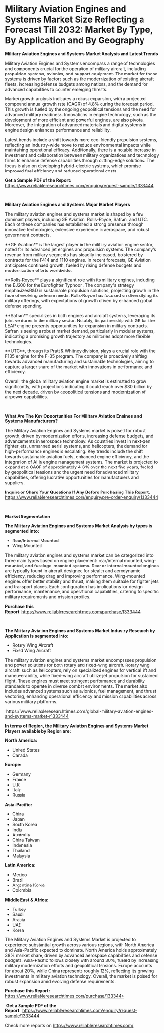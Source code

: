 <p><h1>Military Aviation Engines and Systems Market Size Reflecting a Forecast Till 2032: Market By Type, By Application and By Geography</h1></p><p><strong>Military Aviation Engines and Systems Market Analysis and Latest Trends</strong></p>
<p><p>Military Aviation Engines and Systems encompass a range of technologies and components crucial for the operation of military aircraft, including propulsion systems, avionics, and support equipment. The market for these systems is driven by factors such as the modernization of existing aircraft fleets, increasing defense budgets among nations, and the demand for advanced capabilities to counter emerging threats.</p><p>Market growth analysis indicates a robust expansion, with a projected compound annual growth rate (CAGR) of 4.8% during the forecast period. This growth is fueled by the ongoing geopolitical tensions and the need for advanced military readiness. Innovations in engine technology, such as the development of more efficient and powerful engines, are also pivotal. Moreover, the integration of advanced materials and digital systems in engine design enhances performance and reliability.</p><p>Latest trends include a shift towards more eco-friendly propulsion systems, reflecting an industry-wide move to reduce environmental impacts while maintaining operational efficacy. Additionally, there is a notable increase in investment and collaboration between military organizations and technology firms to enhance defense capabilities through cutting-edge solutions. The focus is also on developing hybrid-electric systems, which promise improved fuel efficiency and reduced operational costs.</p></p>
<p><strong>Get a Sample PDF of the Report:&nbsp;</strong> <a href="https://www.reliableresearchtimes.com/enquiry/request-sample/1333444?utm_campaign=2609&utm_medium=2&utm_source=Github&utm_content=ia&utm_term=24032025&utm_id=military-aviation-engines-and-systems">https://www.reliableresearchtimes.com/enquiry/request-sample/1333444</a></p>
<p>&nbsp;</p>
<p><strong>Military Aviation Engines and Systems Major Market Players</strong></p>
<p><p>The military aviation engines and systems market is shaped by a few dominant players, including GE Aviation, Rolls-Royce, Safran, and UTC. Each of these companies has established a strong presence through innovative technologies, extensive experience in aerospace, and robust government contracts.</p><p>**GE Aviation** is the largest player in the military aviation engine sector, noted for its advanced jet engines and propulsion systems. The company’s revenue from military segments has steadily increased, bolstered by contracts for the F414 and F110 engines. In recent forecasts, GE Aviation anticipates continued growth, fueled by rising defense budgets and modernization efforts worldwide.</p><p>**Rolls-Royce** plays a significant role with its military engines, including the EJ200 for the Eurofighter Typhoon. The company's strategy emphasizesR&D in sustainable propulsion solutions, projecting growth in the face of evolving defense needs. Rolls-Royce has focused on diversifying its military offerings, with expectations of growth driven by enhanced global defense spending.</p><p>**Safran** specializes in both engines and aircraft systems, leveraging its joint ventures in the military sector. Notably, its partnership with GE for the LEAP engine presents opportunities for expansion in military contracts. Safran is seeing a robust market demand, particularly in modular systems, indicating a promising growth trajectory as militaries adopt more flexible technologies.</p><p>**UTC**, through its Pratt & Whitney division, plays a crucial role with the F135 engine for the F-35 program. The company is proactively shifting towards advanced manufacturing and sustainable technologies, aiming to capture a larger share of the market with innovations in performance and efficiency.</p><p>Overall, the global military aviation engine market is estimated to grow significantly, with projections indicating it could reach over $30 billion by the next decade, driven by geopolitical tensions and modernization of airpower capabilities.</p></p>
<p>&nbsp;</p>
<p><strong>What Are The Key Opportunities For Military Aviation Engines and Systems Manufacturers?</strong></p>
<p><p>The Military Aviation Engines and Systems market is poised for robust growth, driven by modernization efforts, increasing defense budgets, and advancements in aerospace technology. As countries invest in next-gen fighter jets, unmanned aerial systems, and helicopters, the demand for high-performance engines is escalating. Key trends include the shift towards sustainable aviation fuels, enhanced engine efficiency, and the integration of AI in engine management systems. The market is projected to expand at a CAGR of approximately 4-6% over the next five years, fueled by geopolitical tensions and the urgent need for advanced military capabilities, offering lucrative opportunities for manufacturers and suppliers.</p></p>
<p><strong>Inquire or Share Your Questions If Any Before Purchasing This Report:</strong> <a href="https://www.reliableresearchtimes.com/enquiry/pre-order-enquiry/1333444?utm_campaign=2609&utm_medium=2&utm_source=Github&utm_content=ia&utm_term=24032025&utm_id=military-aviation-engines-and-systems">https://www.reliableresearchtimes.com/enquiry/pre-order-enquiry/1333444</a></p>
<p>&nbsp;</p>
<p><strong>Market Segmentation</strong></p>
<p><strong>The Military Aviation Engines and Systems Market Analysis by types is segmented into:</strong></p>
<p><ul><li>Rear/Intermal Mounted</li><li>Wing Mounted</li></ul></p>
<p><p>The military aviation engines and systems market can be categorized into three main types based on engine placement: rear/internal mounted, wing-mounted, and fuselage-mounted systems. Rear or internal mounted engines are typically found in aircraft designed for stealth and aerodynamic efficiency, reducing drag and improving performance. Wing-mounted engines offer better stability and thrust, making them suitable for fighter jets and transport planes. Each configuration has implications for design, performance, maintenance, and operational capabilities, catering to specific military requirements and mission profiles.</p></p>
<p><strong>Purchase this Report:&nbsp;</strong><a href="https://www.reliableresearchtimes.com/purchase/1333444?utm_campaign=2609&utm_medium=2&utm_source=Github&utm_content=ia&utm_term=24032025&utm_id=military-aviation-engines-and-systems">https://www.reliableresearchtimes.com/purchase/1333444</a></p>
<p>&nbsp;</p>
<p><strong>The Military Aviation Engines and Systems Market Industry Research by Application is segmented into:</strong></p>
<p><ul><li>Rotary Wing Aircraft</li><li>Fixed Wing Aircraft</li></ul></p>
<p><p>The military aviation engines and systems market encompasses propulsion and power solutions for both rotary and fixed-wing aircraft. Rotary wing aircraft, such as helicopters, rely on specialized engines for vertical lift and maneuverability, while fixed-wing aircraft utilize jet propulsion for sustained flight. These engines must meet stringent performance and durability standards to operate in diverse combat environments. The market also includes advanced systems such as avionics, fuel management, and thrust vectoring, enhancing operational efficiency and mission capabilities across various military platforms.</p></p>
<p><a href="https://www.reliableresearchtimes.com/global-military-aviation-engines-and-systems-market-r1333444?utm_campaign=2609&utm_medium=2&utm_source=Github&utm_content=ia&utm_term=24032025&utm_id=military-aviation-engines-and-systems">&nbsp;https://www.reliableresearchtimes.com/global-military-aviation-engines-and-systems-market-r1333444</a></p>
<p><strong>In terms of Region, the Military Aviation Engines and Systems Market Players available by Region are:</strong></p>
<p>
    <p> <strong> North America: </strong>
        <ul>
            <li>United States</li>
            <li>Canada</li>
        </ul>
        </p> 
    <p> <strong> Europe: </strong>
        <ul>
            <li>Germany</li>
            <li>France</li>
            <li>U.K.</li>
            <li>Italy</li>
            <li>Russia</li>
        </ul>
        </p> 
    <p> <strong> Asia-Pacific: </strong>
        <ul>
            <li>China</li>
            <li>Japan</li>
            <li>South Korea</li>
            <li>India</li>
            <li>Australia</li>
            <li>China Taiwan</li>
            <li>Indonesia</li>
            <li>Thailand</li>
            <li>Malaysia</li>
        </ul>
        </p> 
    <p> <strong> Latin America: </strong>
        <ul>
            <li>Mexico</li>
            <li>Brazil</li>
            <li>Argentina Korea</li>
            <li>Colombia</li>
        </ul>
        </p> 
    <p> <strong> Middle East & Africa: </strong>
        <ul>
            <li>Turkey</li>
            <li>Saudi</li>
            <li>Arabia</li>
            <li>UAE</li>
            <li>Korea</li>
        </ul>
    </p>
    </p>
<p><p>The Military Aviation Engines and Systems Market is projected to experience substantial growth across various regions, with North America and Asia-Pacific expected to dominate. North America holds approximately 38% market share, driven by advanced aerospace capabilities and defense budgets. Asia-Pacific follows closely with around 30%, fueled by increasing military modernization efforts and geopolitical tensions. Europe accounts for about 20%, while China represents roughly 12%, reflecting its growing investments in military aviation technology. Overall, the market is poised for robust expansion amid evolving defense requirements.</p></p>
<p><strong>Purchase this Report: </strong><a href="https://www.reliableresearchtimes.com/purchase/1333444?utm_campaign=2609&utm_medium=2&utm_source=Github&utm_content=ia&utm_term=24032025&utm_id=military-aviation-engines-and-systems">https://www.reliableresearchtimes.com/purchase/1333444</a></p>
<p>&nbsp;<strong>Get a Sample PDF of the Report:&nbsp;&nbsp;</strong><a href="https://www.reliableresearchtimes.com/enquiry/request-sample/1333444?utm_campaign=2609&utm_medium=2&utm_source=Github&utm_content=ia&utm_term=24032025&utm_id=military-aviation-engines-and-systems">https://www.reliableresearchtimes.com/enquiry/request-sample/1333444</a></p>
<p><strong></strong></p>
<p>Check more reports on <a href="https://www.reliableresearchtimes.com/?utm_campaign=2609&utm_medium=2&utm_source=Github&utm_content=ia&utm_term=24032025&utm_id=military-aviation-engines-and-systems">https://www.reliableresearchtimes.com/</a></p>